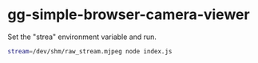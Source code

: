 # gg-simple-browser-camera-viewer

Set the "strea" environment variable and run.

```bash
stream=/dev/shm/raw_stream.mjpeg node index.js
```